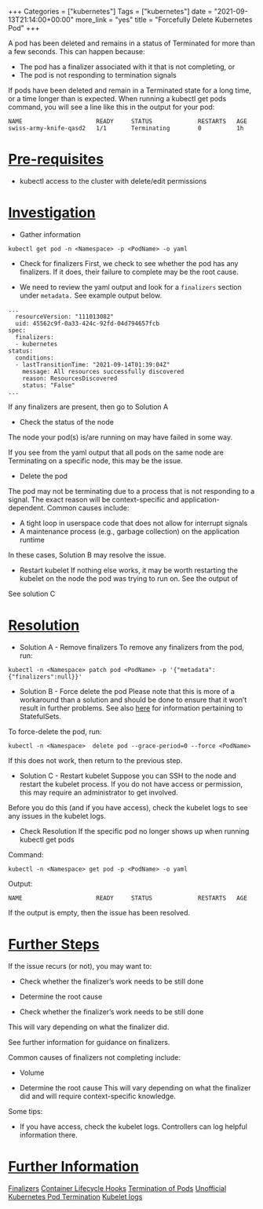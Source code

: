 +++
Categories = ["kubernetes"]
Tags = ["kubernetes"]
date = "2021-09-13T21:14:00+00:00"
more_link = "yes"
title = "Forcefully Delete Kubernetes Pod"
+++

A pod has been deleted and remains in a status of Terminated for more than a few seconds.
This can happen because:
- The pod has a finalizer associated with it that is not completing, or
- The pod is not responding to termination signals

If pods have been deleted and remain in a Terminated state for a long time, or a time longer than is expected.
When running a kubectl get pods command, you will see a line like this in the output for your pod:
```
NAME                     READY     STATUS             RESTARTS   AGE
swiss-army-knife-qasd2   1/1       Terminating        0          1h
```

<!--more-->
# [Pre-requisites](#pre-requisites)

- kubectl access to the cluster with delete/edit permissions

# [Investigation](#investigation)

- Gather information
```
kubectl get pod -n <Namespace> -p <PodName> -o yaml
```

- Check for finalizers
First, we check to see whether the pod has any finalizers. If it does, their failure to complete may be the root cause.

- We need to review the yaml output and look for a `finalizers` section under `metadata.` See example output below.
```
...
  resourceVersion: "111013082"
  uid: 45562c9f-0a33-424c-92fd-04d794657fcb
spec:
  finalizers:
  - kubernetes
status:
  conditions:
  - lastTransitionTime: "2021-09-14T01:39:04Z"
    message: All resources successfully discovered
    reason: ResourcesDiscovered
    status: "False"
...
```

If any finalizers are present, then go to Solution A

- Check the status of the node

The node your pod(s) is/are running on may have failed in some way.

If you see from the yaml output that all pods on the same node are Terminating on a specific node, this may be the issue.

- Delete the pod

The pod may not be terminating due to a process that is not responding to a signal. The exact reason will be context-specific and application-dependent. Common causes include:

  - A tight loop in userspace code that does not allow for interrupt signals
  - A maintenance process (e.g., garbage collection) on the application runtime

In these cases, Solution B may resolve the issue.

- Restart kubelet
If nothing else works, it may be worth restarting the kubelet on the node the pod was trying to run on. See the output of

See solution C

# [Resolution](#resolution)

- Solution A - Remove finalizers
To remove any finalizers from the pod, run:

```
kubectl -n <Namespace> patch pod <PodName> -p '{"metadata":{"finalizers":null}}'
```

- Solution B - Force delete the pod
Please note that this is more of a workaround than a solution and should be done to ensure that it won’t result in further problems. See also [here](https://kubernetes.io/docs/tasks/run-application/force-delete-stateful-set-pod/) for information pertaining to StatefulSets.

To force-delete the pod, run:
```
kubectl -n <Namespace>  delete pod --grace-period=0 --force <PodName>
```

If this does not work, then return to the previous step.

- Solution C - Restart kubelet
Suppose you can SSH to the node and restart the kubelet process. If you do not have access or permission, this may require an administrator to get involved.

Before you do this (and if you have access), check the kubelet logs to see any issues in the kubelet logs.

- Check Resolution
If the specific pod no longer shows up when running kubectl get pods

Command:
```
kubectl -n <Namespace> get pod -p <PodName> -o yaml
```

Output:
```
NAME                     READY     STATUS             RESTARTS   AGE
````

If the output is empty, then the issue has been resolved.


# [Further Steps](#further-steps)

If the issue recurs (or not), you may want to:
  - Check whether the finalizer’s work needs to be still done
  - Determine the root cause

- Check whether the finalizer’s work needs to be still done

This will vary depending on what the finalizer did.

See further information for guidance on finalizers.

Common causes of finalizers not completing include:
  - Volume

- Determine the root cause
This will vary depending on what the finalizer did and will require context-specific knowledge.

Some tips:
  - If you have access, check the kubelet logs. Controllers can log helpful information there.


# [Further Information](#further-info)

[Finalizers](https://kubernetes.io/docs/tasks/access-kubernetes-api/custom-resources/custom-resource-definitions/#finalizers)
[Container Lifecycle Hooks](https://kubernetes.io/docs/concepts/containers/container-lifecycle-hooks/)
[Termination of Pods](https://kubernetes.io/docs/concepts/workloads/pods/pod/#termination-of-pods)
[Unofficial Kubernetes Pod Termination](https://unofficial-kubernetes.readthedocs.io/en/latest/concepts/abstractions/pod-termination/)
[Kubelet logs](https://kubernetes.io/docs/tasks/debug-application-cluster/debug-cluster/#looking-at-logs)